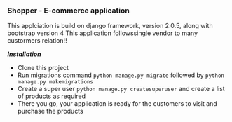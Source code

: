 ### Shopper - E-commerce application

This applciation is build on django framework, version 2.0.5, along with bootstrap version 4
This application followssingle vendor to many custormers relation!!

***Installation***

* Clone this project
* Run  migrations command ``` python manage.py migrate ``` followed by ``` python manage.py makemigrations ```
* Create a super user ``` python manage.py createsuperuser ``` and create a list of products as required
* There you go, your application is ready for the customers to visit and purchase the products

